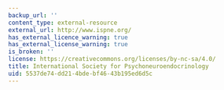 ```yaml
---
backup_url: ''
content_type: external-resource
external_url: http://www.ispne.org/
has_external_licence_warning: true
has_external_license_warning: true
is_broken: ''
license: https://creativecommons.org/licenses/by-nc-sa/4.0/
title: International Society for Psychoneuroendocrinology
uid: 5537de74-dd21-4bde-bf46-43b195ed6d5c
---
```

